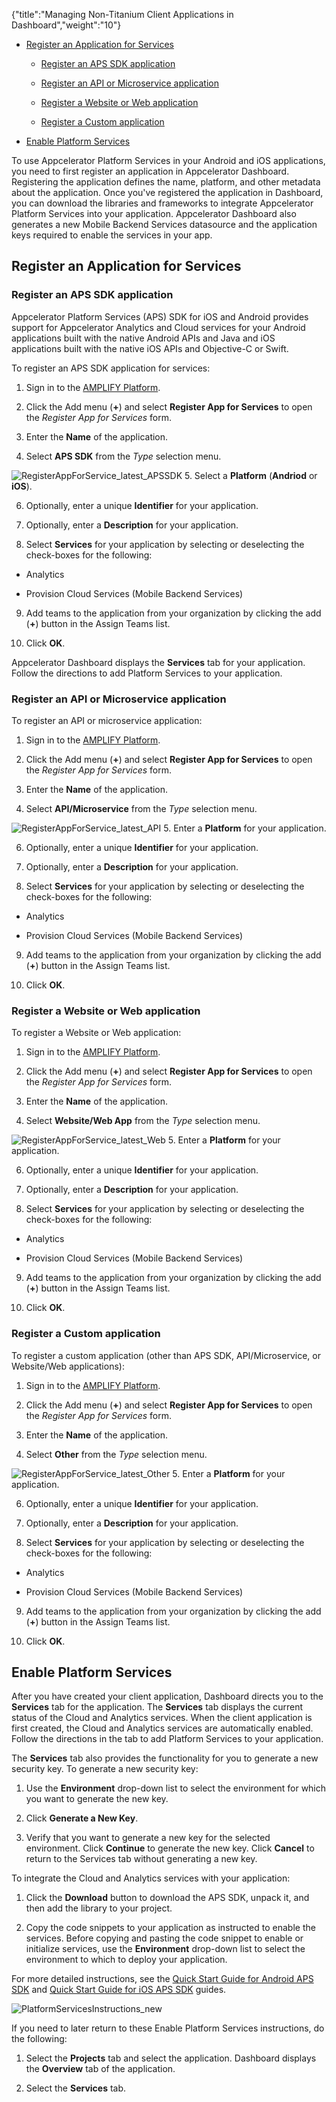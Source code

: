 {"title":"Managing Non-Titanium Client Applications in Dashboard","weight":"10"}

* [Register an Application for Services](#RegisteranApplicationforServices)

  * [Register an APS SDK application](#RegisteranAPSSDKapplication)

  * [Register an API or Microservice application](#RegisteranAPIorMicroserviceapplication)

  * [Register a Website or Web application](#RegisteraWebsiteorWebapplication)

  * [Register a Custom application](#RegisteraCustomapplication)

* [Enable Platform Services](#EnablePlatformServices)


To use Appcelerator Platform Services in your Android and iOS applications, you need to first register an application in Appcelerator Dashboard. Registering the application defines the name, platform, and other metadata about the application. Once you've registered the application in Dashboard, you can download the libraries and frameworks to integrate Appcelerator Platform Services into your application. Appcelerator Dashboard also generates a new Mobile Backend Services datasource and the application keys required to enable the services in your app.

## Register an Application for Services

### Register an APS SDK application

Appcelerator Platform Services (APS) SDK for iOS and Android provides support for Appcelerator Analytics and Cloud services for your Android applications built with the native Android APIs and Java and iOS applications built with the native iOS APIs and Objective-C or Swift.

To register an APS SDK application for services:

1. Sign in to the [AMPLIFY Platform](https://platform.axway.com/).

2. Click the Add menu (**+**) and select **Register App for Services** to open the _Register App for Services_ form.

3. Enter the **Name** of the application.

4. Select **APS SDK** from the _Type_ selection menu.

  ![RegisterAppForService_latest_APSSDK](/Images/appc/download/attachments/60148494/RegisterAppForService_latest_APSSDK.png)
5. Select a **Platform** (**Andriod** or **iOS**).

6. Optionally, enter a unique **Identifier** for your application.

7. Optionally, enter a **Description** for your application.

8. Select **Services** for your application by selecting or deselecting the check-boxes for the following:

  * Analytics

  * Provision Cloud Services (Mobile Backend Services)

9. Add teams to the application from your organization by clicking the add (**+**) button in the Assign Teams list.

10. Click **OK**.


Appcelerator Dashboard displays the **Services** tab for your application. Follow the directions to add Platform Services to your application.

### Register an API or Microservice application

To register an API or microservice application:

1. Sign in to the [AMPLIFY Platform](https://platform.axway.com/).

2. Click the Add menu (**+**) and select **Register App for Services** to open the _Register App for Services_ form.

3. Enter the **Name** of the application.

4. Select **API/Microservice** from the _Type_ selection menu.

  ![RegisterAppForService_latest_API](/Images/appc/download/attachments/60148494/RegisterAppForService_latest_API.png)
5. Enter a **Platform** for your application.

6. Optionally, enter a unique **Identifier** for your application.

7. Optionally, enter a **Description** for your application.

8. Select **Services** for your application by selecting or deselecting the check-boxes for the following:

  * Analytics

  * Provision Cloud Services (Mobile Backend Services)

9. Add teams to the application from your organization by clicking the add (**+**) button in the Assign Teams list.

10. Click **OK**.


### Register a Website or Web application

To register a Website or Web application:

1. Sign in to the [AMPLIFY Platform](https://platform.axway.com/).

2. Click the Add menu (**+**) and select **Register App for Services** to open the _Register App for Services_ form.

3. Enter the **Name** of the application.

4. Select **Website/Web App** from the _Type_ selection menu.

  ![RegisterAppForService_latest_Web](/Images/appc/download/attachments/60148494/RegisterAppForService_latest_Web.png)
5. Enter a **Platform** for your application.

6. Optionally, enter a unique **Identifier** for your application.

7. Optionally, enter a **Description** for your application.

8. Select **Services** for your application by selecting or deselecting the check-boxes for the following:

  * Analytics

  * Provision Cloud Services (Mobile Backend Services)

9. Add teams to the application from your organization by clicking the add (**+**) button in the Assign Teams list.

10. Click **OK**.


### Register a Custom application

To register a custom application (other than APS SDK, API/Microservice, or Website/Web applications):

1. Sign in to the [AMPLIFY Platform](https://platform.axway.com/).

2. Click the Add menu (**+**) and select **Register App for Services** to open the _Register App for Services_ form.

3. Enter the **Name** of the application.

4. Select **Other** from the _Type_ selection menu.

  ![RegisterAppForService_latest_Other](/Images/appc/download/attachments/60148494/RegisterAppForService_latest_Other.png)
5. Enter a **Platform** for your application.

6. Optionally, enter a unique **Identifier** for your application.

7. Optionally, enter a **Description** for your application.

8. Select **Services** for your application by selecting or deselecting the check-boxes for the following:

  * Analytics

  * Provision Cloud Services (Mobile Backend Services)

9. Add teams to the application from your organization by clicking the add (**+**) button in the Assign Teams list.

10. Click **OK**.


## Enable Platform Services

After you have created your client application, Dashboard directs you to the **Services** tab for the application. The **Services** tab displays the current status of the Cloud and Analytics services. When the client application is first created, the Cloud and Analytics services are automatically enabled. Follow the directions in the tab to add Platform Services to your application.

The **Services** tab also provides the functionality for you to generate a new security key. To generate a new security key:

1. Use the **Environment** drop-down list to select the environment for which you want to generate the new key.

2. Click **Generate a New Key**.

3. Verify that you want to generate a new key for the selected environment. Click **Continue** to generate the new key. Click **Cancel** to return to the Services tab without generating a new key.


To integrate the Cloud and Analytics services with your application:

1. Click the **Download** button to download the APS SDK, unpack it, and then add the library to your project.

2. Copy the code snippets to your application as instructed to enable the services. Before copying and pasting the code snippet to enable or initialize services, use the **Environment** drop-down list to select the environment to which to deploy your application.


For more detailed instructions, see the [Quick Start Guide for Android APS SDK](/docs/appc/AMPLIFY_Appcelerator_Services/AMPLIFY_Appcelerator_Platform_Services_How-tos/AMPLIFY_Appcelerator_Services_Native_SDKs/AMPLIFY_Appcelerator_Platform_Services_for_Android/Quick_Start_Guide_for_Android_APS_SDK/) and [Quick Start Guide for iOS APS SDK](/docs/appc/AMPLIFY_Appcelerator_Services/AMPLIFY_Appcelerator_Platform_Services_How-tos/AMPLIFY_Appcelerator_Services_Native_SDKs/AMPLIFY_Appcelerator_Platform_Services_for_iOS/Quick_Start_Guide_for_iOS_APS_SDK/) guides.

![PlatformServicesInstructions_new](/Images/appc/download/attachments/60148494/PlatformServicesInstructions_new.png)

If you need to later return to these Enable Platform Services instructions, do the following:

1. Select the **Projects** tab and select the application. Dashboard displays the **Overview** tab of the application.

2. Select the **Services** tab.
